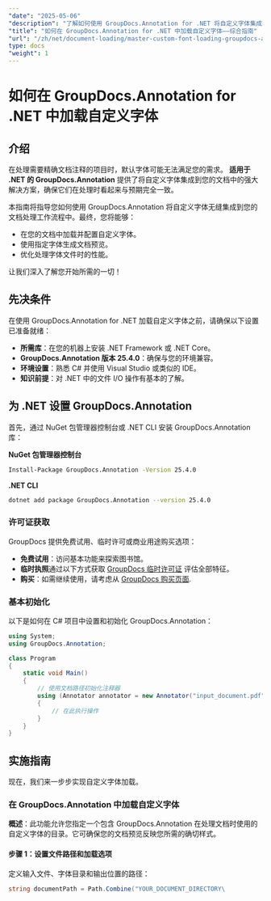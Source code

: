 ```yaml
---
"date": "2025-05-06"
"description": "了解如何使用 GroupDocs.Annotation for .NET 将自定义字体集成到您的文档处理工作流程中。使用精确的字体样式增强您的注释效果。"
"title": "如何在 GroupDocs.Annotation for .NET 中加载自定义字体——综合指南"
"url": "/zh/net/document-loading/master-custom-font-loading-groupdocs-annotation-dotnet/"
type: docs
"weight": 1
---
```


# 如何在 GroupDocs.Annotation for .NET 中加载自定义字体

## 介绍

在处理需要精确文档注释的项目时，默认字体可能无法满足您的需求。 **适用于 .NET 的 GroupDocs.Annotation** 提供了将自定义字体集成到您的文档中的强大解决方案，确保它们在处理时看起来与预期完全一致。

本指南将指导您如何使用 GroupDocs.Annotation 将自定义字体无缝集成到您的文档处理工作流程中。最终，您将能够：
- 在您的文档中加载并配置自定义字体。
- 使用指定字体生成文档预览。
- 优化处理字体文件时的性能。

让我们深入了解您开始所需的一切！

## 先决条件

在使用 GroupDocs.Annotation for .NET 加载自定义字体之前，请确保以下设置已准备就绪：
- **所需库**：在您的机器上安装 .NET Framework 或 .NET Core。
- **GroupDocs.Annotation 版本 25.4.0**：确保与您的环境兼容。
- **环境设置**：熟悉 C# 并使用 Visual Studio 或类似的 IDE。
- **知识前提**：对 .NET 中的文件 I/O 操作有基本的了解。

## 为 .NET 设置 GroupDocs.Annotation

首先，通过 NuGet 包管理器控制台或 .NET CLI 安装 GroupDocs.Annotation 库：

**NuGet 包管理器控制台**
```bash
Install-Package GroupDocs.Annotation -Version 25.4.0
```

**\.NET CLI**
```bash
dotnet add package GroupDocs.Annotation --version 25.4.0
```

### 许可证获取

GroupDocs 提供免费试用、临时许可或商业用途购买选项：
- **免费试用**：访问基本功能来探索图书馆。
- **临时执照**通过以下方式获取 [GroupDocs 临时许可证](https://purchase.groupdocs.com/temporary-license/) 评估全部特征。
- **购买**：如需继续使用，请考虑从 [GroupDocs 购买页面](https://purchase。groupdocs.com/buy).

### 基本初始化

以下是如何在 C# 项目中设置和初始化 GroupDocs.Annotation：

```csharp
using System;
using GroupDocs.Annotation;

class Program
{
    static void Main()
    {
        // 使用文档路径初始化注释器
        using (Annotator annotator = new Annotator("input_document.pdf"))
        {
            // 在此执行操作
        }
    }
}
```

## 实施指南

现在，我们来一步步实现自定义字体加载。

### 在 GroupDocs.Annotation 中加载自定义字体

**概述**：此功能允许您指定一个包含 GroupDocs.Annotation 在处理文档时使用的自定义字体的目录。它可确保您的文档预览反映您所需的确切样式。

#### 步骤 1：设置文件路径和加载选项

定义输入文件、字体目录和输出位置的路径：

```csharp
string documentPath = Path.Combine("YOUR_DOCUMENT_DIRECTORY\